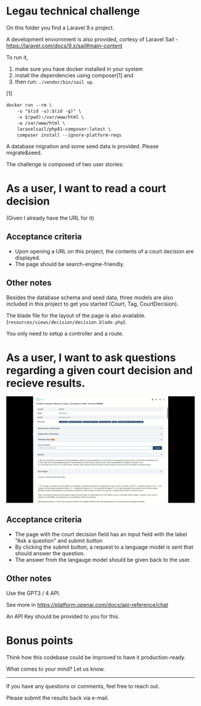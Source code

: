 # Legau technical challenge

On this folder you find a Laravel 9.x project.

A development enviornment is also provided, cortesy of Laravel Sail - https://laravel.com/docs/9.x/sail#main-content

To run it, 

1. make sure you have docker installed in your system 
2. install the dependencies using composer[1] and 
3. then run: `./vendor/bin/sail up`.

[1] 
```
docker run --rm \
    -u "$(id -u):$(id -g)" \
    -v $(pwd):/var/www/html \
    -w /var/www/html \
    laravelsail/php81-composer:latest \
    composer install --ignore-platform-reqs
```

A database migration and some seed data is provided. Please migrate&seed.

The challenge is composed of two user stories:

# As a user, I want to read a court decision

(Given I already have the URL for it)

## Acceptance criteria

* Upon opening a URL on this project, the contents of a court decision are displayed.
* The page should be search-engine-friendly.

## Other notes

Besides the database schema and seed data, three models are also included in this project to get you started (Court, Tag, CourtDecision).

The blade file for the layout of the page is also available. (`resources/views/decision/decision.blade.php`).

You only need to setup a controller and a route.

# As a user, I want to ask questions regarding a given court decision and recieve results.

![Example](Questions_cut.gif)

## Acceptance criteria

* The page with the court decision field has an input field with the label "Ask a question" and submit button
* By clicking the submit button, a request to a language model is sent that should answer the question.
* The answer from the langauge model should be given back to the user.

## Other notes

Use the GPT3 / 4 API. 

See more in https://platform.openai.com/docs/api-reference/chat

An API Key should be provided to you for this.

# Bonus points

Think how this codebase could be improved to have it production-ready.

What comes to your mind? Let us know.

-------------------------------------------------

If you have any questions or comments, feel free to reach out.

Please submit the results back via e-mail.
